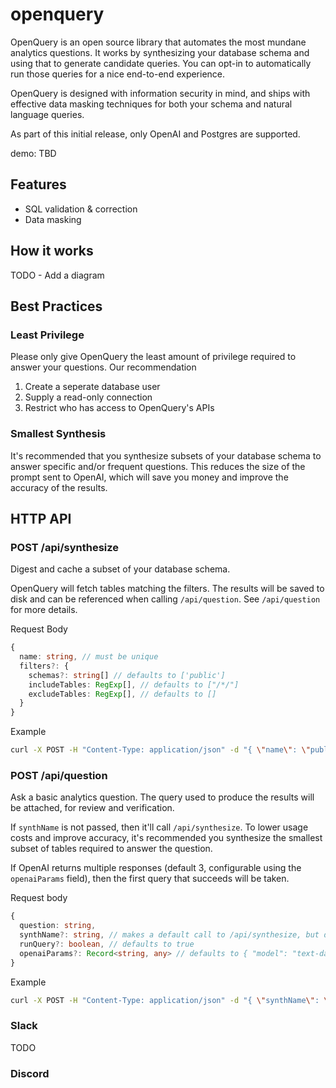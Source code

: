 # openquery

OpenQuery is an open source library that automates the most mundane analytics questions. It works by synthesizing your database schema and using that to generate candidate queries. You can opt-in to automatically run those queries for a nice end-to-end experience.

OpenQuery is designed with information security in mind, and ships with effective data masking techniques for both your schema and natural language queries.

As part of this initial release, only OpenAI and Postgres are supported.

demo: TBD

## Features

- SQL validation & correction
- Data masking

## How it works

TODO - Add a diagram

## Best Practices

### Least Privilege

Please only give OpenQuery the least amount of privilege required to answer your questions. Our recommendation

1. Create a seperate database user
2. Supply a read-only connection
3. Restrict who has access to OpenQuery's APIs

### Smallest Synthesis

It's recommended that you synthesize subsets of your database schema to answer specific and/or frequent questions. This reduces the size of the prompt sent to OpenAI, which will save you money
and improve the accuracy of the results.

## HTTP API 

### POST /api/synthesize 

Digest and cache a subset of your database schema. 

OpenQuery will fetch tables matching the filters. The results will be saved to disk and can be referenced when calling `/api/question`. See `/api/question` for more details.

Request Body

```typescript
{
  name: string, // must be unique 
  filters?: {
    schemas?: string[] // defaults to ['public']
    includeTables: RegExp[], // defaults to ["/*/"]
    excludeTables: RegExp[], // defaults to [] 
  }
}
```

Example
```sh
curl -X POST -H "Content-Type: application/json" -d "{ \"name\": \"public\" }" http://localhost:3000/api/synthesize
```

### POST /api/question

Ask a basic analytics question. The query used to produce the results will be attached, for review and verification.

If `synthName` is not passed, then it'll call `/api/synthesize`. To lower usage costs and improve accuracy, it's recommended you synthesize the smallest subset of tables required to answer the question.

If OpenAI returns multiple responses (default 3, configurable using the `openaiParams` field), then the first query that succeeds will be taken.

Request body

```typescript
{
  question: string,
  synthName?: string, // makes a default call to /api/synthesize, but doesn't persist the result.
  runQuery?: boolean, // defaults to true 
  openaiParams?: Record<string, any> // defaults to { "model": "text-davinci-003", "temperature": 1, "n": 3, "max_tokens": 32 } 
}
```

Example

```sh
curl -X POST -H "Content-Type: application/json" -d "{ \"synthName\": \"public-schemas\", \"question\": \"How many employees were hired in 2003?\" }" http://localhost:3000/api/question
```

### Slack

TODO

### Discord
